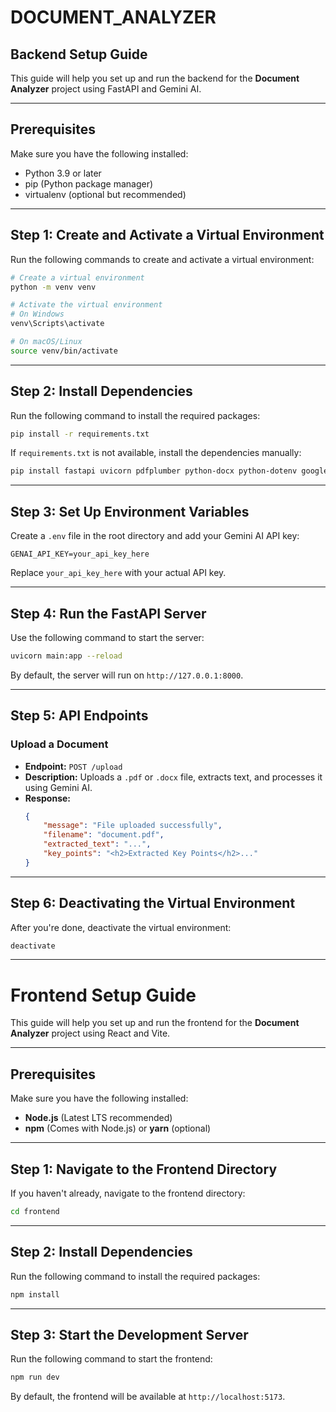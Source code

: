 # DOCUMENT_ANALYZER

## Backend Setup Guide

This guide will help you set up and run the backend for the **Document Analyzer** project using FastAPI and Gemini AI.

---

## Prerequisites

Make sure you have the following installed:
- Python 3.9 or later
- pip (Python package manager)
- virtualenv (optional but recommended)

---

## Step 1: Create and Activate a Virtual Environment

Run the following commands to create and activate a virtual environment:

```sh
# Create a virtual environment
python -m venv venv

# Activate the virtual environment
# On Windows
venv\Scripts\activate

# On macOS/Linux
source venv/bin/activate
```

---

## Step 2: Install Dependencies

Run the following command to install the required packages:

```sh
pip install -r requirements.txt
```

If `requirements.txt` is not available, install the dependencies manually:

```sh
pip install fastapi uvicorn pdfplumber python-docx python-dotenv google-generativeai
```

---

## Step 3: Set Up Environment Variables

Create a `.env` file in the root directory and add your Gemini AI API key:

```
GENAI_API_KEY=your_api_key_here
```

Replace `your_api_key_here` with your actual API key.

---

## Step 4: Run the FastAPI Server

Use the following command to start the server:

```sh
uvicorn main:app --reload
```

By default, the server will run on `http://127.0.0.1:8000`.

---

## Step 5: API Endpoints

### Upload a Document

- **Endpoint:** `POST /upload`
- **Description:** Uploads a `.pdf` or `.docx` file, extracts text, and processes it using Gemini AI.
- **Response:**
  ```json
  {
      "message": "File uploaded successfully",
      "filename": "document.pdf",
      "extracted_text": "...",
      "key_points": "<h2>Extracted Key Points</h2>..."
  }
  ```

---

## Step 6: Deactivating the Virtual Environment

After you're done, deactivate the virtual environment:

```sh
deactivate
```

---

# Frontend Setup Guide

This guide will help you set up and run the frontend for the **Document Analyzer** project using React and Vite.

---

## Prerequisites

Make sure you have the following installed:

- **Node.js** (Latest LTS recommended)
- **npm** (Comes with Node.js) or **yarn** (optional)

---

## Step 1: Navigate to the Frontend Directory

If you haven't already, navigate to the frontend directory:

```sh
cd frontend
```

---

## Step 2: Install Dependencies

Run the following command to install the required packages:

```sh
npm install
```

---

## Step 3: Start the Development Server

Run the following command to start the frontend:

```sh
npm run dev
```

By default, the frontend will be available at `http://localhost:5173`.
